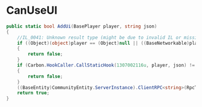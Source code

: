 <Badge type="danger" text="Carbon Compatible"/><Badge type="warning" text="Oxide Compatible"/>
# CanUseUI
```csharp
public static bool AddUi(BasePlayer player, string json)
{
	//IL_0041: Unknown result type (might be due to invalid IL or missing references)
	if ((Object)(object)player == (Object)null || ((BaseNetworkable)player).net == null)
	{
		return false;
	}
	if (Carbon.HookCaller.CallStaticHook(1307002116u, player, json) != null)
	{
		return false;
	}
	((BaseEntity)CommunityEntity.ServerInstance).ClientRPC<string>(RpcTarget.Player("AddUI", player), json);
	return true;
}

```
